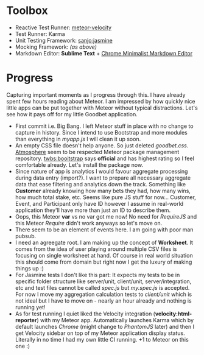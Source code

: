 # Toolbox
- Reactive Test Runner: [meteor-velocity](http://velocity.meteor.com/)
- Test Runner: Karma
- Unit Testing Framework: [sanjo:jasmine](https://atmospherejs.com/sanjo/jasmine)
- Mocking Framework: *(as above)*
- Markdown Editor: **Sublime Text** + [Chrome Minimalist Markdown Editor](https://chrome.google.com/webstore/detail/minimalist-markdown-edito/pghodfjepegmciihfhdipmimghiakcjf)

# Progress
Capturing important moments as I progress through this. I have already spent few hours reading about Meteor. I am impressed by how quickly nice little apps can be put together with Meteor without typical distractions. Let's see how it pays off for my little Goodbet application.

- First commit i.e. Big Bang. I left Meteor stuff in place with no change to capture in history. Since I intend to use Bootstrap and more modules than everything in *myapp.js* I will clean it up soon.
- An empty CSS file doesn't help anyone. So just deleted *goodbet.css*. [Atmosphere](https://atmospherejs.com) seem to be respected Meteor package management repository. [twbs:booitstrap](https://atmospherejs.com/twbs/bootstrap) says **official** and has highest rating so I feel comfortable already. Let's install the package now.
- Since nature of app is analytics I would favour aggregate processing during data entry (import?). I want to prepare all necessary aggregate data that ease filtering and analytics down the track. Something like **Customer** already knowing how many bets they had, how many wins, how much total stake, etc. Seems like pure JS stuff for now... Customer, Event, and Participant only have ID however I assume in real-world application they'll have more than just an ID to describe them.
- Oops, this Meteor **var** vs no var got me now! No need for *RequireJS* and this Meteor *Require* didn't work anyways so let's move on.
- There seem to be an element of events here. I am going with poor man pubsub.
- I need an agreegate root. I am making up the concept of **Worksheet**. It comes from the idea of user playing around multiple CSV files is focusing on single worksheet at hand. Of course in real world situation this should come from domain but right now I get the luxury of making things up :)
- For Jasmine tests I don't like this part: It expects my tests to be in specific folder structure like server/unit, client/unit, server/integration, etc and test files cannot be called *spec.js* but *my.spec.js* is accepted. For now I move my aggregation calculation tests to *client/unit* which is not ideal but I have to move on - nearly an hour already and nothing is running yet!
- As for test running I quiet liked the Velocity integration (**velocity:html-reporter**) with my Meteor app. Automatically launches Karma which by default launches *Chrome* (might change to *PhantomJS* later) and then I get Velocity sidebar on top of my Meteor application display status. Literally in no time I had my own little CI running. +1 to Meteor on this one :)
